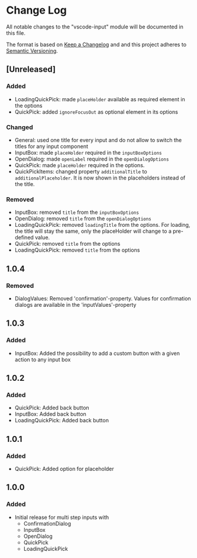 # Change Log

All notable changes to the "vscode-input" module will be documented in this file.

The format is based on [Keep a Changelog](http://keepachangelog.com/) and and this project adheres to [Semantic Versioning](https://semver.org/spec/v2.0.0.html).

## [Unreleased]

### Added

- LoadingQuickPick: made `placeHolder` available as required element in the options
- QuickPick: added `ignoreFocusOut` as optional element in its options

### Changed

- General: used one title for every input and do not allow to switch the titles for any input component
- InputBox: made `placeHolder` required in the `inputBoxOptions`
- OpenDialog: made `openLabel` required in the `openDialogOptions`
- QuickPick: made `placeHolder` required in the options.
- QuickPickItems: changed property `additionalTitle` to `additionalPlaceholder`. It is now shown in the placeholders instead of the title.

### Removed

- InputBox: removed `title` from the `inputBoxOptions`
- OpenDialog: removed `title` from the `openDialogOptions`
- LoadingQuickPick: removed `loadingTitle` from the options. For loading, the title will stay the same, only the placeHolder will change to a pre-defined value.
- QuickPick: removed `title` from the options
- LoadingQuickPick: removed `title` from the options

## 1.0.4

### Removed

- DialogValues: Removed 'confirmation'-property. Values for confirmation dialogs are available in the 'inputValues'-property

## 1.0.3

### Added

- InputBox: Added the possibility to add a custom button with a given action to any input box

## 1.0.2

### Added

- QuickPick: Added back button
- InputBox: Added back button
- LoadingQuickPick: Added back button

## 1.0.1

### Added

- QuickPick: Added option for placeholder

## 1.0.0

### Added

- Initial release for multi step inputs with
  - ConfirmationDialog
  - InputBox
  - OpenDialog
  - QuickPick
  - LoadingQuickPick

